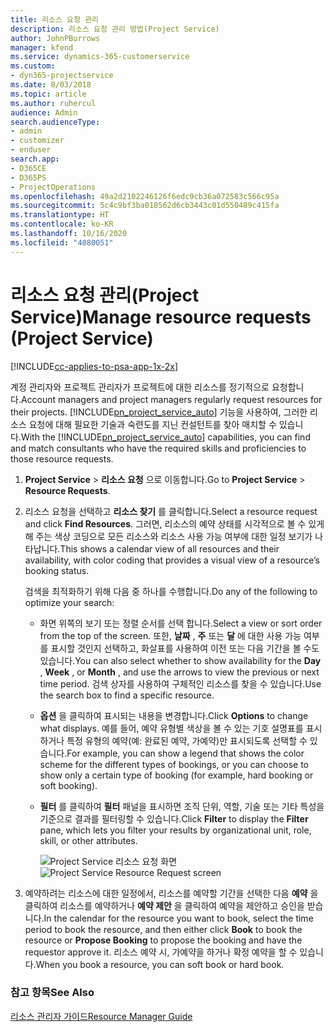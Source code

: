 ```yaml
---
title: 리소스 요청 관리
description: 리소스 요청 관리 방법(Project Service)
author: JohnPBurrows
manager: kfend
ms.service: dynamics-365-customerservice
ms.custom:
- dyn365-projectservice
ms.date: 8/03/2018
ms.topic: article
ms.author: ruhercul
audience: Admin
search.audienceType:
- admin
- customizer
- enduser
search.app:
- D365CE
- D365PS
- ProjectOperations
ms.openlocfilehash: 49a2d2102246126f6edc9cb36a072583c566c95a
ms.sourcegitcommit: 5c4c9bf3ba018562d6cb3443c01d550489c415fa
ms.translationtype: HT
ms.contentlocale: ko-KR
ms.lasthandoff: 10/16/2020
ms.locfileid: "4080051"
---
```

# <a name="manage-resource-requests-project-service"></a><span data-ttu-id="1b2f2-103">리소스 요청 관리(Project Service)</span><span class="sxs-lookup"><span data-stu-id="1b2f2-103">Manage resource requests (Project Service)</span></span>

[!INCLUDE[cc-applies-to-psa-app-1x-2x](../includes/cc-applies-to-psa-app-1x-2x.md)]

<span data-ttu-id="1b2f2-104">계정 관리자와 프로젝트 관리자가 프로젝트에 대한 리소스를 정기적으로 요청합니다.</span><span class="sxs-lookup"><span data-stu-id="1b2f2-104">Account managers and project managers regularly request resources for their projects.</span></span> <span data-ttu-id="1b2f2-105">[!INCLUDE[pn_project_service_auto](../includes/pn-project-service-auto.md)] 기능을 사용하여, 그러한 리소스 요청에 대해 필요한 기술과 숙련도를 지닌 컨설턴트를 찾아 매치할 수 있습니다.</span><span class="sxs-lookup"><span data-stu-id="1b2f2-105">With the [!INCLUDE[pn_project_service_auto](../includes/pn-project-service-auto.md)] capabilities, you can find and match consultants who have the required skills and proficiencies to those resource requests.</span></span>  
  
1. <span data-ttu-id="1b2f2-106">**Project Service** > **리소스 요청** 으로 이동합니다.</span><span class="sxs-lookup"><span data-stu-id="1b2f2-106">Go to **Project Service** > **Resource Requests**.</span></span>  
  
2. <span data-ttu-id="1b2f2-107">리소스 요청을 선택하고 **리소스 찾기** 를 클릭합니다.</span><span class="sxs-lookup"><span data-stu-id="1b2f2-107">Select a resource request and click **Find Resources**.</span></span> <span data-ttu-id="1b2f2-108">그러면, 리소스의 예약 상태를 시각적으로 볼 수 있게 해 주는 색상 코딩으로 모든 리소스와 리소스 사용 가능 여부에 대한 일정 보기가 나타납니다.</span><span class="sxs-lookup"><span data-stu-id="1b2f2-108">This shows a calendar view of all resources and their availability, with color coding that provides a visual view of a resource’s booking status.</span></span>  
  
    <span data-ttu-id="1b2f2-109">검색을 최적화하기 위해 다음 중 하나를 수행합니다.</span><span class="sxs-lookup"><span data-stu-id="1b2f2-109">Do any of the following to optimize your search:</span></span>  
  
   -   <span data-ttu-id="1b2f2-110">화면 위쪽의 보기 또는 정렬 순서를 선택 합니다.</span><span class="sxs-lookup"><span data-stu-id="1b2f2-110">Select a view or sort order from the top of the screen.</span></span> <span data-ttu-id="1b2f2-111">또한, **날짜** , **주** 또는 **달** 에 대한 사용 가능 여부를 표시할 것인지 선택하고, 화살표를 사용하여 이전 또는 다음 기간을 볼 수도 있습니다.</span><span class="sxs-lookup"><span data-stu-id="1b2f2-111">You can also select whether to show availability for the **Day** , **Week** , or **Month** , and use the arrows to view the previous or next time period.</span></span> <span data-ttu-id="1b2f2-112">검색 상자를 사용하여 구체적인 리소스를 찾을 수 있습니다.</span><span class="sxs-lookup"><span data-stu-id="1b2f2-112">Use the search box to find a specific resource.</span></span>  
  
   -   <span data-ttu-id="1b2f2-113">**옵션** 을 클릭하여 표시되는 내용을 변경합니다.</span><span class="sxs-lookup"><span data-stu-id="1b2f2-113">Click **Options** to change what displays.</span></span> <span data-ttu-id="1b2f2-114">예를 들어, 예약 유형별 색상을 볼 수 있는 기호 설명표를 표시하거나 특정 유형의 예약(예: 완료된 예약, 가예약)만 표시되도록 선택할 수 있습니다.</span><span class="sxs-lookup"><span data-stu-id="1b2f2-114">For example, you can show a legend that shows the color scheme for the different types of bookings, or you can choose to show only a certain type of booking (for example, hard booking or soft booking).</span></span>  
  
   -   <span data-ttu-id="1b2f2-115">**필터** 를 클릭하여 **필터** 패널을 표시하면 조직 단위, 역할, 기술 또는 기타 특성을 기준으로 결과를 필터링할 수 있습니다.</span><span class="sxs-lookup"><span data-stu-id="1b2f2-115">Click **Filter** to display the **Filter** pane, which lets you filter your results by organizational unit, role, skill, or other attributes.</span></span>  
  
       <span data-ttu-id="1b2f2-116">![Project Service 리소스 요청 화면](../psa/media/project-service-resource-request-screen.png "Project Service 리소스 요청 화면")</span><span class="sxs-lookup"><span data-stu-id="1b2f2-116">![Project Service Resource Request screen](../psa/media/project-service-resource-request-screen.png "Project Service Resource Request screen")</span></span>  
  
3. <span data-ttu-id="1b2f2-117">예약하려는 리소스에 대한 일정에서, 리소스를 예약할 기간을 선택한 다음 **예약** 을 클릭하여 리소스를 예약하거나 **예약 제안** 을 클릭하여 예약을 제안하고 승인을 받습니다.</span><span class="sxs-lookup"><span data-stu-id="1b2f2-117">In the calendar for the resource you want to book, select the time period to book the resource, and then either click **Book** to book the resource or **Propose Booking** to propose the booking and have the requestor approve it.</span></span> <span data-ttu-id="1b2f2-118">리소스 예약 시, 가예약을 하거나 확정 예약을 할 수 있습니다.</span><span class="sxs-lookup"><span data-stu-id="1b2f2-118">When you book a resource, you can soft book or hard book.</span></span>  
  
### <a name="see-also"></a><span data-ttu-id="1b2f2-119">참고 항목</span><span class="sxs-lookup"><span data-stu-id="1b2f2-119">See Also</span></span>  
 [<span data-ttu-id="1b2f2-120">리소스 관리자 가이드</span><span class="sxs-lookup"><span data-stu-id="1b2f2-120">Resource Manager Guide</span></span>](../psa/resource-manager-guide.md)
